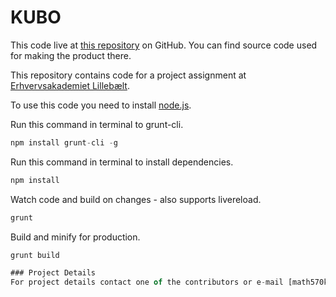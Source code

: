 # KUBO
This code live at [this repository](https://github.com/jens9652/KUBO) on GitHub. You can find source code used for making the product there.

This repository contains code for a project assignment at [Erhvervsakademiet Lillebælt](https://www.eal.dk/).

To use this code you need to install [node.js](https://nodejs.org/en/).

Run this command in terminal to grunt-cli.
```javascript
npm install grunt-cli -g
```

Run this command in terminal to install dependencies.
```javascript
npm install
```

Watch code and build on changes - also supports livereload.
```javascript
grunt
```

Build and minify for production.
```javascript
grunt build

### Project Details
For project details contact one of the contributors or e-mail [math570k@edu.eal.dk](mailto:math570k@edu.eal.dk).
```